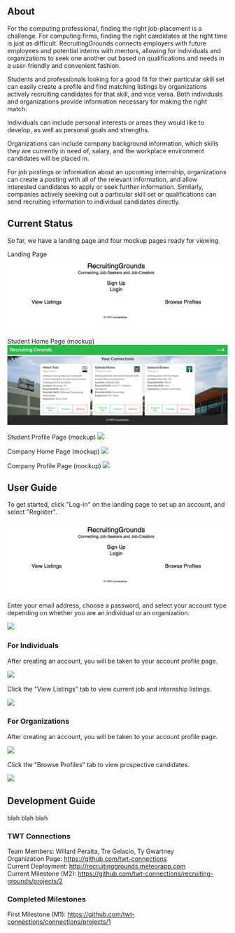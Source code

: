 ## About
For the computing professional, finding the right job-placement is a challenge. For computing firms, finding the right candidates at the right time is just as difficult. RecruitingGrounds connects employers with future employees and potential interns with mentors, allowing for individuals and organizations to seek one another out based on qualifications and needs in a user-friendly and convenient fashion.

Students and professionals looking for a good fit for their particular skill set can easily create a profile and find matching listings by organizations actively recruiting candidates for that skill, and vice versa. Both individuals and organizations provide information necessary for making the right match. 

Individuals can include personal interests or areas they would like to develop, as well as personal goals and strengths.

Organizations can include company background information, which skills they are currently in need of, salary, and the workplace environment candidates will be placed in.

For job postings or information about an upcoming internship, organizations can create a posting with all of the relevant information, and allow interested candidates to apply or seek further information. Similarly, companies actively seeking out a particular skill set or qualifications can send recruiting information to individual candidates directly.

## Current Status

So far, we have a landing page and four mockup pages ready for viewing.

Landing Page
<a href="link"><img src="LandingPage.png"/></a> 

Student Home Page (mockup)
<a href="link"><img src="StudentHomePageMockup.png"/></a>

Student Profile Page (mockup)
<a href="link"><img src="StudentProfilePageMockup.png"/></a>

Company Home Page (mockup)
<a href="link"><img src="CompanyHomePageMockup.png"/></a>

Company Profile Page (mockup)
<a href="link"><img src="CompanyProfilePageMockup.png"/></a>





## User Guide
To get started, click "Log-in" on the landing page to set up an account, and select "Register".

<img src="LandingPage.png"/>

Enter your email address, choose a password, and select your account type depending on whether you are an individual or an organization.

<img src="SignIn.png"/>

### For Individuals
After creating an account, you will be taken to your account profile page.

<img src="UserAccountHomePage.png"/>

Click the "View Listings" tab to view current job and internship listings.

<img src="ViewListings.png"/>

### For Organizations
After creating an account, you will be taken to your account profile page.

<img src="CompanyAccountHomePage.png"/>

Click the "Browse Profiles" tab to view prospective candidates.

<img src="BrowseProfiles.png"/>

## Development Guide
blah blah blah

### TWT Connections
Team Members: Willard Peralta, Tre Gelacio, Ty Gwartney <br/>
Organization Page: <a href="https://github.com/twt-connections">https://github.com/twt-connections</a> <br/>
Current Deployment: <a href="http://recruitinggrounds.meteorapp.com">http://recruitinggrounds.meteorapp.com</a> <br/>
Current Milestone (M2): <a href="https://github.com/twt-connections/recruiting-grounds/projects/2">https://github.com/twt-connections/recruiting-grounds/projects/2<a/>

### Completed Milestones
First Milestone (M1): <a href="https://github.com/twt-connections/connections/projects/1">https://github.com/twt-connections/connections/projects/1</a>
